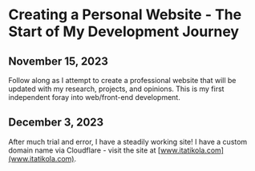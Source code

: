 # Creating a Personal Website - The Start of My Development Journey

## November 15, 2023
Follow along as I attempt to create a professional website that will be updated with my research, projects, and opinions. 
This is my first independent foray into web/front-end development.

## December 3, 2023 
After much trial and error, I have a steadily working site! I have a custom domain name via Cloudflare - visit the site at [www.itatikola.com](www.itatikola.com). 

